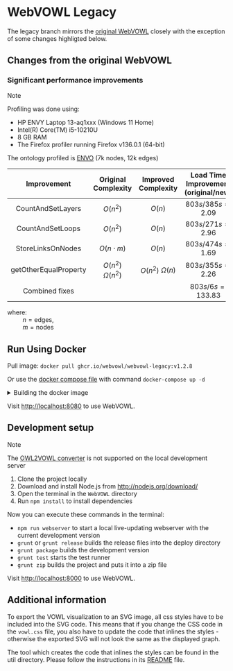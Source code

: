 # WebVOWL Legacy
The legacy branch mirrors the [original WebVOWL](https://github.com/VisualDataWeb/WebVOWL) closely with the exception of some changes highligted below.

## Changes from the original WebVOWL
### Significant performance improvements
> [!NOTE]
> Profiling was done using:
> - HP ENVY Laptop 13-aq1xxx (Windows 11 Home)
> - Intel(R) Core(TM) i5-10210U
> - 8 GB RAM
> -  The Firefox profiler running Firefox v136.0.1 (64-bit)
>
> The ontology profiled is [ENVO](https://github.com/EnvironmentOntology/envo) (7k nodes, 12k edges)


Improvement | Original Complexity | Improved Complexity | Load Time Improvement (original/new)
:---: | :---: | :---: | :---:
CountAndSetLayers | $O(n^2)$ | $O(n)$ | $803s/385s=2.09$
CountAndSetLoops | $O(n^2)$ | $O(n)$ | $803s/271s=2.96$
StoreLinksOnNodes | $O(n \cdot m)$ | $O(n)$ | $803s/474s=1.69$
getOtherEqualProperty | $O(n^2)$ $\Omega(n^2)$ | $O(n^2)$ $\Omega(n)$ | $803s/355s=2.26$
Combined fixes | | | $803s/6s=133.83$

where:  
$~~~~~~~~$ $n=\text{edges}$,  
$~~~~~~~~$ $m=\text{nodes}$ 

## Run Using Docker
Pull image: `docker pull ghcr.io/webvowl/webvowl-legacy:v1.2.8`  

Or use the [docker compose file](/docker-compose.yml) with command `docker-compose up -d`

<details>
<summary>Building the docker image</summary>
Make sure you are inside the `WebVOWL` directory and you have Docker installed.

Run the following command to build the docker image:

`docker build . -t webvowl:legacy_dev`
</details>

Visit [http://localhost:8080](http://localhost:8080) to use WebVOWL.

## Development setup
> [!NOTE]
> The [OWL2VOWL converter](https://github.com/VisualDataWeb/OWL2VOWL) is not supported on the local development server

1. Clone the project locally
2. Download and install Node.js from http://nodejs.org/download/
3. Open the terminal in the `WebVOWL` directory
4. Run `npm install` to install dependencies

Now you can execute these commands in the terminal:
* `npm run webserver` to start a local live-updating webserver with the current development version
* `grunt` or `grunt release` builds the release files into the deploy directory
* `grunt package` builds the development version
* `grunt test` starts the test runner
* `grunt zip` builds the project and puts it into a zip file

Visit [http://localhost:8000](http://localhost:8000) to use WebVOWL.

## Additional information
To export the VOWL visualization to an SVG image, all css styles have to be included into the SVG code.
This means that if you change the CSS code in the `vowl.css` file, you also have to update the code that
inlines the styles - otherwise the exported SVG will not look the same as the displayed graph.

The tool which creates the code that inlines the styles can be found in the util directory. Please
follow the instructions in its [README](util/VowlCssToD3RuleConverter/README.md) file.
